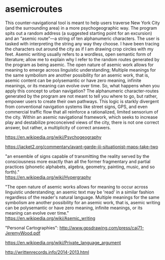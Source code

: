 # asemicroutes

This counter-navigational tool is meant to help users traverse New York City (and the surrounding area) in a more psychogeographic way. The program spits out a random address (a suggested starting point for an excursion) and an “asemic route”—a string of ten alphanumeric characters. The user is tasked with interpreting the string any way they choose. I have been tracing the characters out around the city as if I am drawing crop circles with my feet. Asemic writing usually refers to a wordless, open semantic form of literature; allow me to explain why I refer to the random routes generated by the program as being asemic. The open nature of asemic work allows for meaning to emerge across linguistic understanding; Multiple meanings for the same symbolism are another possibility for an asemic work, that is, asemic content can be polysemantic or have zero meaning, infinite meanings, or its meaning can evolve over time. So, what happens when you apply this concept to urban navigation? The alphanumeric character-routes generated by the program are not meant to tell you where to go, but rather, empower users to create their own pathways. This logic is starkly divergent from conventional navigation systems like street signs, GPS, and even commercial traffic flow that all reinforce a rationalized, limited sensorium of the city. Within an asemic navigational framework, which seeks to increase play and destabilize preconceived views of the city, there is not one correct answer, but rather, a multiplicity of correct answers.<br>

https://en.wikipedia.org/wiki/Psychogeography<br>

https://jacket2.org/commentary/avant-garde-iii-situationist-maps-take-two<br>

"an ensemble of signs capable of transmitting the reality served by the consciousness more exactly than all the former fragmentary and partial practices (phonetic alphabets, algebra, geometry, painting, music, and so forth)."<br>https://en.wikipedia.org/wiki/Hypergraphy<br>

"The open nature of asemic works allows for meaning to occur across linguistic understanding; an asemic text may be 'read' in a similar fashion regardless of the reader's natural language. Multiple meanings for the same symbolism are another possibility for an asemic work, that is, asemic writing can be polysemantic or have zero meaning, infinite meanings, or its meaning can evolve over time."<br>https://en.wikipedia.org/wiki/Asemic_writing<br>

"Personal Cartographies": http://www.gpsdrawing.com/press/caj71-JeremyWood.pdf<br>

https://en.wikipedia.org/wiki/Private_language_argument<br>

http://writtenrecords.info/2014-2013.html
